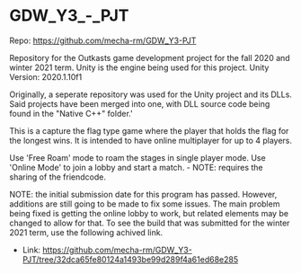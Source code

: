 # GDW_Y3_-_PJT
Repo: https://github.com/mecha-rm/GDW_Y3-PJT

Repository for the Outkasts game development project for the fall 2020 and winter 2021 term. Unity is the engine being used for this project.
Unity Version: 2020.1.10f1

Originally, a seperate repository was used for the Unity project and its DLLs.
Said projects have been merged into one, with DLL source code being found in the "Native C++" folder.'

This is a capture the flag type game where the player that holds the flag for the longest wins.
It is intended to have online multiplayer for up to 4 players.

Use 'Free Roam' mode to roam the stages in single player mode.
Use 'Online Mode' to join a lobby and start a match.
	- NOTE: requires the sharing of the friendcode.
	

NOTE: the initial submission date for this program has passed.
However, additions are still going to be made to fix some issues.
The main problem being fixed is getting the online lobby to work, but related elements may be changed to allow for that. To see the build that was submitted for the winter 2021 term, use the following achived link.
- Link: https://github.com/mecha-rm/GDW_Y3-PJT/tree/32dca65fe80124a1493be99d289f4a61ed68e285